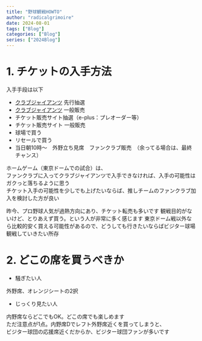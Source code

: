 ```yaml
---
title: "野球観戦HOWTO"
author: "radicalgrimoire"
date: 2024-08-01
tags: ["Blog"]
categories: ["Blog"]
series: ["2024Blog"]
---
```


# 1. チケットの入手方法

入手手段は以下

* [クラブジャイアンツ](https://www.giants.jp/ticket/first-team/) 先行抽選
* [クラブジャイアンツ](https://www.giants.jp/ticket/first-team/) 一般販売
* チケット販売サイト抽選（e-plus：プレオーダー等）
* チケット販売サイト 一般販売
* 球場で買う
* リセールで買う
* 当日朝10時～　外野立ち見席　ファンクラブ販売　（余ってる場合は、最終チャンス）

ホームゲーム（東京ドームでの試合）は、  
ファンクラブに入ってクラブジャイアンツで入手できなければ、入手の可能性はガクっと落ちるように思う  
チケット入手の可能性を少しでも上げたいならば、推しチームのファンクラブ加入を検討した方が良い  

昨今、プロ野球人気が過熱方向にあり、チケット転売も多いです
観戦目的がないけど、とりあえず買う。という人が非常に多く感じます
東京ドーム戦以外なら比較的安く買える可能性があるので、どうしても行きたいならばビジター球場観戦していきたい所存

# 2. どこの席を買うべきか

* 騒ぎたい人

外野席、オレンジシートの2択

* じっくり見たい人

内野席ならどこでもOK。どこの席でも楽しめます  
ただ注意点が1点。内野席Dでレフト外野席近くを買ってしまうと、  
ビジター球団の応援席近くだからか、ビジター球団ファンが多いです  
